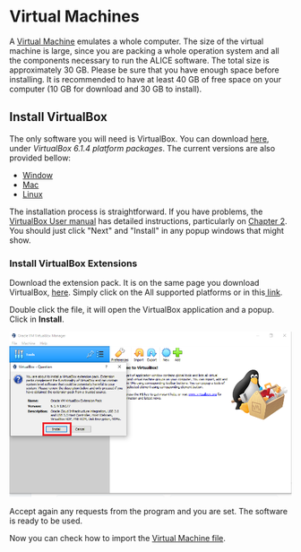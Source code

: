 # Virtual Machines

A [Virtual Machine](https://en.wikipedia.org/wiki/Virtual_machine) emulates a whole computer. The size of the virtual machine is large, since you are packing a whole operation system and all the components necessary to run the ALICE software. The total size is approximately 30 GB. Please be sure that you have enough space before installing. It is recommended to have at least 40 GB of free space on your computer (10 GB for download and 30 GB to install).

## Install VirtualBox

The only software you will need is VirtualBox. You can download [here](https://www.virtualbox.org/wiki/Downloads), under _VirtualBox 6.1.4 platform packages_. The current versions are also provided bellow:

* [Window](https://download.virtualbox.org/virtualbox/6.1.4/VirtualBox-6.1.4-136177-Win.exe)[ ](https://download.virtualbox.org/virtualbox/6.1.4/VirtualBox-6.1.4-136177-Win.exe)
* [Mac](https://download.virtualbox.org/virtualbox/6.1.4/VirtualBox-6.1.4-136177-OSX.dmg)
* [Linux](https://www.virtualbox.org/wiki/Linux_Downloads)

The installation process is straightforward. If you have problems, the [VirtualBox User manual](https://www.virtualbox.org/manual/) has detailed instructions, particularly on [Chapter 2](https://www.virtualbox.org/manual/ch02.html). You should just click "Next" and "Install" in any popup windows that might show.

### Install VirtualBox Extensions

Download the extension pack. It is on the same page you download VirtualBox, [here](https://www.virtualbox.org/wiki/Downloads). Simply click on the All supported platforms or in this[ link](https://download.virtualbox.org/virtualbox/6.1.4/Oracle_VM_VirtualBox_Extension_Pack-6.1.4.vbox-extpack).

Double click the file, it will open the VirtualBox application and a popup. Click in **Install**.

![](img/install_ext.png)

Accept again any requests from the program and you are set. The software is ready to be used.

Now you can check how to import the [Virtual Machine file](importing-the-virtual-machine.md).

